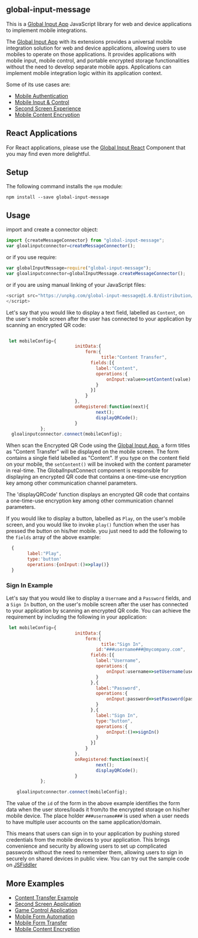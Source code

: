 
## global-input-message

This is a [Global Input App](https://globalinput.co.uk) JavaScript library for web and device applications to implement mobile integrations.

The [Global Input App](https://globalinput.co.uk) with its extensions provides a universal mobile integration solution for web and device applications, allowing users to use mobiles to operate on those applications. It provides applications with mobile input, mobile control, and portable encrypted storage functionalities without the need to develop separate mobile apps. Applications can implement mobile integration logic within its application context.


Some of its use cases are:
* [Mobile Authentication](https://globalinput.co.uk/global-input-app/about-mobile-authentication)
* [Mobile Input & Control](https://globalinput.co.uk/global-input-app/about-mobile-control)
* [Second Screen Experience](https://globalinput.co.uk/global-input-app/about-second-screen)
* [Mobile Content Encryption](https://globalinput.co.uk/global-input-app/about-print-scan-qrcodes)




## React Applications

For React applications, please use the [Global Input React](https://github.com/global-input/global-input-react) Component that
you may find even more delightful.


## Setup

The following command installs the ```npm``` module:

```shell
npm install --save global-input-message
```

## Usage

import and create a connector object:



```JavaScript
import {createMessageConnector} from "global-input-message";
var gloalinputconnector=createMessageConnector();
```

or if you use require:

```JavaScript
var globalInputMessage=require("global-input-message");
var gloalinputconnector=globalInputMessage.createMessageConnector();
```

or if you are using manual linking of your JavaScript files:

```JavaScript
<script src="https://unpkg.com/global-input-message@1.6.8/distribution/globalinputmessage.min.js">
</script>
```

Let's say that you would like to display a text field, labelled as ```Content```, on the user's mobile screen after the user has connected to your application by scanning an encrypted QR code:


```JavaScript

 let mobileConfig={        
                          initData:{                              
                              form:{
                                	title:"Content Transfer",   
                                fields:[{
                                  label:"Content",            
                                  operations:{
                                      onInput:value=>setContent(value)
                                  }
                                }]
                              }
                          },
                          onRegistered:function(next){
                                  next();
                                  displayQRCode();
                          }
             };
  gloalinputconnector.connect(mobileConfig);           
```

When scan the Encrypted QR Code using the [Global Input App](https://globalinput.co.uk/), a form titles as "Content Transfer" will be displayed on the mobile screen. The form contains a single field labelled as "Content". If you type on the content field on your mobile, the ```setContent()``` will be invoked with the content parameter in real-time. The GlobalInputConnect component is responsible for displaying an encrypted QR code that contains a one-time-use encryption key among other communication channel parameters.

The 'displayQRCode' function displays an encrypted QR code that contains a one-time-use encryption key among other communication channel parameters.


If you would like to display a button, labelled as ```Play```, on the user's mobile screen, and you would like to invoke ```play()``` function when the user has pressed the button on his/her mobile. you just need to add the following to the ```fields```
array of the above example:


```JavaScript
  {
        label:"Play",
        type:'button'           
        operations:{onInput:()=>play()}
  }
```


### Sign In Example

Let's say that you would like to display a ```Username``` and a ```Password``` fields, and a ```Sign In``` button, on
the user's mobile screen after the user has connected to your application by scanning an encrypted QR code.
You can achieve the requirement by including the following in your application:

```JavaScript
 let mobileConfig={        
                          initData:{                              
                              form:{
                                	title:"Sign In",
                                  id:"###username###@mycompany.com",  
                                fields:[{
                                  label:"Username",            
                                  operations:{
                                      onInput:username=>setUsername(username)
                                  }
                                },{
                                  label:"Password",            
                                  operations:{
                                      onInput:password=>setPassword(password)
                                  }
                                },{
                                  label:"Sign In",
                                  type:"button",            
                                  operations:{
                                      onInput:()=>signIn()
                                  }
                                }]
                              }
                          },
                          onRegistered:function(next){
                                  next();
                                  displayQRCode();
                          }
             };

    gloalinputconnector.connect(mobileConfig);           
```

The value of the ```id``` of the form in the above example identifies the form data when the user stores/loads it from/to the encrypted storage on his/her mobile device. The place holder ```###username###``` is used when a user needs to have multiple user accounts on the same application/domain.

This means that users can sign in to your application by pushing stored credentials from the mobile devices to your application. This brings convenience and security by allowing users to set up complicated passwords without the need to remember them, allowing users to sign in securely on shared devices in public view. You can try out the sample code on [JSFiddler](https://jsfiddle.net/dilshat/c5fvyxqa/)


## More Examples
* [Content Transfer Example](https://globalinput.co.uk/global-input-app/content-transfer)
* [Second Screen Application](https://globalinput.co.uk/global-input-app/video-player)
* [Game Control Application](https://globalinput.co.uk/global-input-app/game-example)
* [Mobile Form Automation](https://globalinput.co.uk/global-input-app/send-message)
* [Mobile Form Transfer](https://globalinput.co.uk/global-input-app/form-data-transfer)
* [Mobile Content Encryption](https://globalinput.co.uk/global-input-app/qr-printing)
